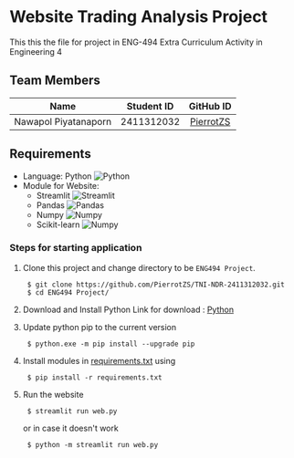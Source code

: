 # Website Trading Analysis Project
This this the file for project in ENG-494 Extra Curriculum Activity in Engineering 4

## Team Members
| Name       |      Student ID   |     GitHub ID     |
|------------|------------------|:-----------------:|
| Nawapol Piyatanaporn     |    2411312032   |      [PierrotZS](https://github.com/PierrotZS)      |

## Requirements
* Language: Python ![Python](https://img.shields.io/badge/Python-3.13.3-blue?logo=python&logoColor=white)
* Module for Website:
    * Streamlit ![Streamlit](https://img.shields.io/pypi/v/streamlit.svg?logo=streamlit&logoColor=white&label=Streamlit)
    * Pandas    ![Pandas](https://img.shields.io/pypi/v/pandas.svg?logo=pandas&logoColor=white&label=Pandas)
    * Numpy     ![Numpy](https://img.shields.io/pypi/v/numpy.svg?logo=numpy&logoColor=white&label=Numpy)
    * Scikit-learn     ![Numpy](https://img.shields.io/pypi/v/scikit-learn.svg?logo=scikit-learn&logoColor=white&label=Scikit-learn)

### Steps for starting application
1. Clone this project and change directory to be `ENG494 Project`.
       
        $ git clone https://github.com/PierrotZS/TNI-NDR-2411312032.git
        $ cd ENG494 Project/

2. Download and Install Python
    Link for download : [Python](https://www.python.org/downloads/)

3. Update python pip to the current version

        $ python.exe -m pip install --upgrade pip

4. Install modules in [requirements.txt](requirements.txt) using 
  
        $ pip install -r requirements.txt

5. Run the website

        $ streamlit run web.py

    or in case it doesn't work

        $ python -m streamlit run web.py



